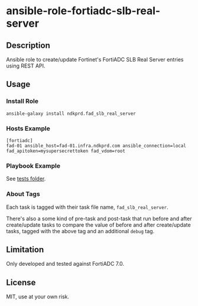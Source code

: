 # ansible-role-fortiadc-slb-real-server

## Description

Ansible role to create/update Fortinet's FortiADC SLB Real Server entries using REST API.

## Usage

### Install Role

```
ansible-galaxy install ndkprd.fad_slb_real_server
```

### Hosts Example

```
[fortiadc]
fad-01 ansible_host=fad-01.infra.ndkprd.com ansible_connection=local fad_apitoken=mysupersecrettoken fad_vdom=root
```

### Playbook Example

See [tests folder](tests/).

### About Tags

Each task is tagged with their task file name, `fad_slb_real_server`.

There's also a some kind of pre-task and post-task that run before and after create/update tasks to compare the value of before and after create/update tasks, tagged with the above tag and an additional `debug` tag.

## Limitation

Only developed and tested against FortiADC 7.0.

## License

MIT, use at your own risk.
